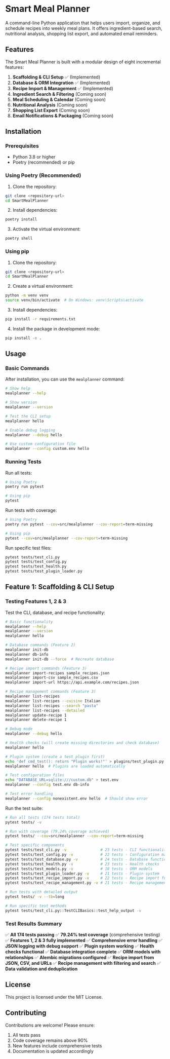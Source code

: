 # Smart Meal Planner

A command-line Python application that helps users import, organize, and schedule recipes into weekly meal plans. It offers ingredient-based search, nutritional analysis, shopping list export, and automated email reminders.

## Features

The Smart Meal Planner is built with a modular design of eight incremental features:

1. **Scaffolding & CLI Setup** ✅ (Implemented)
2. **Database & ORM Integration** ✅ (Implemented)
3. **Recipe Import & Management** ✅ (Implemented)
4. **Ingredient Search & Filtering** (Coming soon)
5. **Meal Scheduling & Calendar** (Coming soon)
6. **Nutritional Analysis** (Coming soon)
7. **Shopping List Export** (Coming soon)
8. **Email Notifications & Packaging** (Coming soon)

## Installation

### Prerequisites

- Python 3.8 or higher
- Poetry (recommended) or pip

### Using Poetry (Recommended)

1. Clone the repository:
```bash
git clone <repository-url>
cd SmartMealPlanner
```

2. Install dependencies:
```bash
poetry install
```

3. Activate the virtual environment:
```bash
poetry shell
```

### Using pip

1. Clone the repository:
```bash
git clone <repository-url>
cd SmartMealPlanner
```

2. Create a virtual environment:
```bash
python -m venv venv
source venv/bin/activate  # On Windows: venv\Scripts\activate
```

3. Install dependencies:
```bash
pip install -r requirements.txt
```

4. Install the package in development mode:
```bash
pip install -e .
```

## Usage

### Basic Commands

After installation, you can use the `mealplanner` command:

```bash
# Show help
mealplanner --help

# Show version
mealplanner --version

# Test the CLI setup
mealplanner hello

# Enable debug logging
mealplanner --debug hello

# Use custom configuration file
mealplanner --config custom.env hello
```

### Running Tests

Run all tests:
```bash
# Using Poetry
poetry run pytest

# Using pip
pytest
```

Run tests with coverage:
```bash
# Using Poetry
poetry run pytest --cov=src/mealplanner --cov-report=term-missing

# Using pip
pytest --cov=src/mealplanner --cov-report=term-missing
```

Run specific test files:
```bash
pytest tests/test_cli.py
pytest tests/test_config.py
pytest tests/test_health.py
pytest tests/test_plugin_loader.py
```

## Feature 1: Scaffolding & CLI Setup

### Testing Features 1, 2 & 3

Test the CLI, database, and recipe functionality:

```bash
# Basic functionality
mealplanner --help
mealplanner --version
mealplanner hello

# Database commands (Feature 2)
mealplanner init-db
mealplanner db-info
mealplanner init-db --force  # Recreate database

# Recipe import commands (Feature 3)
mealplanner import-recipes sample_recipes.json
mealplanner import-csv sample_recipes.csv
mealplanner import-url https://api.example.com/recipes.json

# Recipe management commands (Feature 3)
mealplanner list-recipes
mealplanner list-recipes --cuisine Italian
mealplanner list-recipes --search "pasta"
mealplanner list-recipes --detailed
mealplanner update-recipe 1
mealplanner delete-recipe 1

# Debug mode
mealplanner --debug hello

# Health checks (will create missing directories and check database)
mealplanner hello

# Plugin system (create a test plugin first)
echo 'def cmd_test(): return "Plugin works!"' > plugins/test_plugin.py
mealplanner hello  # Plugins are loaded automatically

# Test configuration files
echo "DATABASE_URL=sqlite:///custom.db" > test.env
mealplanner --config test.env db-info

# Test error handling
mealplanner --config nonexistent.env hello  # Should show error
```

Run the test suite:

```bash
# Run all tests (174 tests total)
pytest tests/ -v

# Run with coverage (79.24% coverage achieved)
pytest tests/ --cov=src/mealplanner --cov-report=term-missing

# Test specific components
pytest tests/test_cli.py -v               # 23 tests - CLI functionality
pytest tests/test_config.py -v            # 22 tests - Configuration management
pytest tests/test_database.py -v          # 24 tests - Database functionality
pytest tests/test_health.py -v            # 23 tests - Health checks
pytest tests/test_models.py -v            # 18 tests - ORM models
pytest tests/test_plugin_loader.py -v     # 21 tests - Plugin system
pytest tests/test_recipe_import.py -v     # 22 tests - Recipe import functionality
pytest tests/test_recipe_management.py -v # 21 tests - Recipe management

# Run tests with detailed output
pytest tests/ -v --tb=long

# Run specific test methods
pytest tests/test_cli.py::TestCLIBasics::test_help_output -v
```

### Test Results Summary

✅ **All 174 tests passing**
✅ **79.24% test coverage** (comprehensive testing)
✅ **Features 1, 2 & 3 fully implemented**
✅ **Comprehensive error handling**
✅ **JSON logging with debug support**
✅ **Plugin system working**
✅ **Health checks functional**
✅ **Database integration complete**
✅ **ORM models with relationships**
✅ **Alembic migrations configured**
✅ **Recipe import from JSON, CSV, and URLs**
✅ **Recipe management with filtering and search**
✅ **Data validation and deduplication**

## License

This project is licensed under the MIT License.

## Contributing

Contributions are welcome! Please ensure:

1. All tests pass
2. Code coverage remains above 90%
3. New features include comprehensive tests
4. Documentation is updated accordingly
